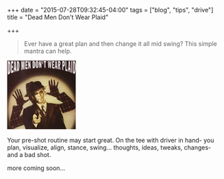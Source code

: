 +++
date = "2015-07-28T09:32:45-04:00"
tags = ["blog", "tips", "drive"]
title = "Dead Men Don't Wear Plaid"

+++
> Ever have a great plan and then change it all mid swing? This simple mantra can help.

![](static/img/dmdwp.jpg)

Your pre-shot routine may start great. On the tee with driver in hand- you plan, visualize, align, stance, swing... thoughts, ideas, tweaks, changes- and a bad shot.

more coming soon...